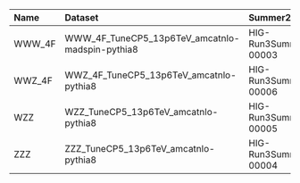 | Name   | Dataset                                         | Summer23 Request              | Status                           |
|:-------|:------------------------------------------------|:------------------------------|:---------------------------------|
| WWW_4F | WWW_4F_TuneCP5_13p6TeV_amcatnlo-madspin-pythia8 | HIG-Run3Summer23wmLHEGS-00003 | $${\color{green}\textbf{DONE}}$$ |
| WWZ_4F | WWZ_4F_TuneCP5_13p6TeV_amcatnlo-pythia8         | HIG-Run3Summer23wmLHEGS-00006 | $${\color{green}\textbf{DONE}}$$ |
| WZZ    | WZZ_TuneCP5_13p6TeV_amcatnlo-pythia8            | HIG-Run3Summer23wmLHEGS-00005 | $${\color{green}\textbf{DONE}}$$ |
| ZZZ    | ZZZ_TuneCP5_13p6TeV_amcatnlo-pythia8            | HIG-Run3Summer23wmLHEGS-00004 | $${\color{green}\textbf{DONE}}$$ |